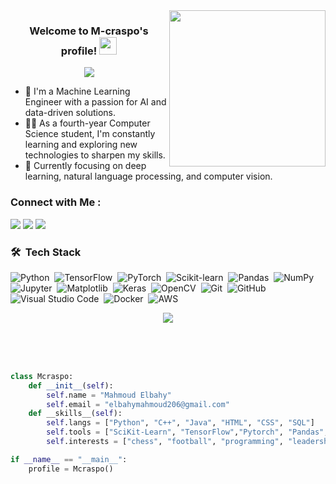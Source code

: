 <img width="250" align="right" src="https://c.tenor.com/_DOBjnGspYAAAAAM/code-coding.gif">

<h3 align="center">
  Welcome to M-craspo's profile!
  <img src="https://media.giphy.com/media/hvRJCLFzcasrR4ia7z/giphy.gif" width="28">
</h3>

<p align="center">
  <a href="https://github.com/DenverCoder1/readme-typing-svg"><img src="https://readme-typing-svg.herokuapp.com/?lines=Software%20Developer;Problem%20Solver;Always%20learning%20new%20things&font=Fira%20Code&center=true&width=440&height=45&color=f75c7e&vCenter=true&size=22"></a>
</p> 

- 🏢 I'm a Machine Learning Engineer with a passion for AI and data-driven solutions.
- 👨‍💻 As a fourth-year Computer Science student, I'm constantly learning and exploring new technologies to sharpen my skills.
- 🌱 Currently focusing on deep learning, natural language processing, and computer vision.

### Connect with Me :
<a href="https://www.linkedin.com/in/your-linkedin" target="_blank"><img src="https://img.shields.io/badge/-M--craspo-0077B5?style=for-the-badge&logo=Linkedin&logoColor=white"/></a>
<a href="https://www.github.com/M-craspo" target="_blank"><img src="https://img.shields.io/badge/-M--craspo-181717?style=for-the-badge&logo=GitHub&logoColor=white"/></a>
<a href="mailto:elbahymahmoud206@gmail.com" target="_blank"><img src="https://img.shields.io/badge/-MAhmoud elbahy-D14836?style=for-the-badge&logo=Gmail&logoColor=white"/></a>

### 🛠 &nbsp;Tech Stack

![Python](https://img.shields.io/badge/-Python-05122A?style=flat&logo=python)&nbsp;
![TensorFlow](https://img.shields.io/badge/-TensorFlow-05122A?style=flat&logo=tensorflow)&nbsp;
![PyTorch](https://img.shields.io/badge/-PyTorch-05122A?style=flat&logo=pytorch)&nbsp;
![Scikit-learn](https://img.shields.io/badge/-Scikit--learn-05122A?style=flat&logo=scikit-learn)&nbsp;
![Pandas](https://img.shields.io/badge/-Pandas-05122A?style=flat&logo=pandas)&nbsp;
![NumPy](https://img.shields.io/badge/-NumPy-05122A?style=flat&logo=numpy)&nbsp;
![Jupyter](https://img.shields.io/badge/-Jupyter-05122A?style=flat&logo=jupyter)&nbsp;
![Matplotlib](https://img.shields.io/badge/-Matplotlib-05122A?style=flat&logo=matplotlib)&nbsp;
![Keras](https://img.shields.io/badge/-Keras-05122A?style=flat&logo=keras)&nbsp;
![OpenCV](https://img.shields.io/badge/-OpenCV-05122A?style=flat&logo=opencv)&nbsp;
![Git](https://img.shields.io/badge/-Git-05122A?style=flat&logo=git)&nbsp;
![GitHub](https://img.shields.io/badge/-GitHub-05122A?style=flat&logo=github)&nbsp;
![Visual Studio Code](https://img.shields.io/badge/-Visual%20Studio%20Code-05122A?style=flat&logo=visual-studio-code&logoColor=007ACC)&nbsp;
![Docker](https://img.shields.io/badge/-Docker-05122A?style=flat&logo=docker)&nbsp;
![AWS](https://img.shields.io/badge/-AWS-05122A?style=flat&logo=amazon-aws)&nbsp;



<p align="center">
  <a href="https://skillicons.dev">
    <img src="https://skillicons.dev/icons?i=python,java,cpp,flask,docker,github,git,vscode" />
  </a>
</p>

</br>
</br>
</br>
  
```python
class Mcraspo:
    def __init__(self):
        self.name = "Mahmoud Elbahy"
        self.email = "elbahymahmoud206@gmail.com"
    def __skills__(self):
        self.langs = ["Python", "C++", "Java", "HTML", "CSS", "SQL"]
        self.tools = ["SciKit-Learn", "TensorFlow","Pytorch", "Pandas", "NumPy", "OpenCV"]
        self.interests = ["chess", "football", "programming", "leadership"]

if __name__ == "__main__":
    profile = Mcraspo()
